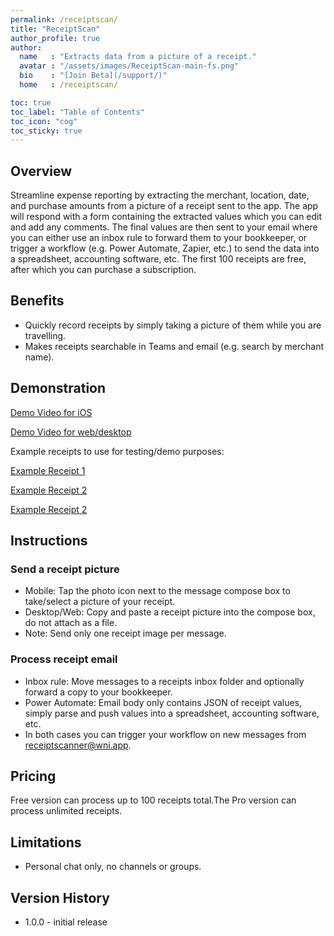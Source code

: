 ```yaml
---
permalink: /receiptscan/
title: "ReceiptScan"
author_profile: true
author:
  name   : "Extracts data from a picture of a receipt."
  avatar : "/assets/images/ReceiptScan-main-fs.png"
  bio    : "[Join Beta](/support/)"
  home   : /receiptscan/

toc: true
toc_label: "Table of Contents"
toc_icon: "cog"
toc_sticky: true
---
```

## Overview
Streamline expense reporting by extracting the merchant, location, date, and purchase amounts from a picture of a receipt sent to the app.  The app will respond with a form containing the extracted values which you can edit and add any comments.  The final values are then sent to your email where you can either use an inbox rule to forward them to your bookkeeper, or trigger a workflow (e.g. Power Automate, Zapier, etc.) to send the data into a spreadsheet, accounting software, etc.  The first 100 receipts are free, after which you can purchase a subscription.

## Benefits

* Quickly record receipts by simply taking a picture of them while you are travelling.
* Makes receipts searchable in Teams and email (e.g. search by merchant name).  

## Demonstration

[Demo Video for iOS](https://youtu.be/07L57PdiADM)

[Demo Video for web/desktop](https://youtu.be/rbPN0T01TsQ)

Example receipts to use for testing/demo purposes:

[Example Receipt 1](/_pages/receiptscan/contoso.png)

[Example Receipt 2](/_pages/receiptscan/main-st.JPG)

[Example Receipt 2](/_pages/receiptscan/main-st.JPG)

## Instructions

### Send a receipt picture

* Mobile: Tap the photo icon next to the message compose box to take/select a picture of your receipt.
* Desktop/Web:  Copy and paste a receipt picture into the compose box, do not attach as a file.
* Note: Send only one receipt image per message.

### Process receipt email
* Inbox rule: Move messages to a receipts inbox folder and optionally forward a copy to your bookkeeper.
* Power Automate: Email body only contains JSON of receipt values, simply parse and push values into a spreadsheet, accounting software, etc.
* In both cases you can trigger your workflow on new messages from receiptscanner@wni.app.

## Pricing

Free version can process up to 100 receipts total.The Pro version can process unlimited receipts.


## Limitations

* Personal chat only, no channels or groups.

## Version History

* 1.0.0 - initial release
